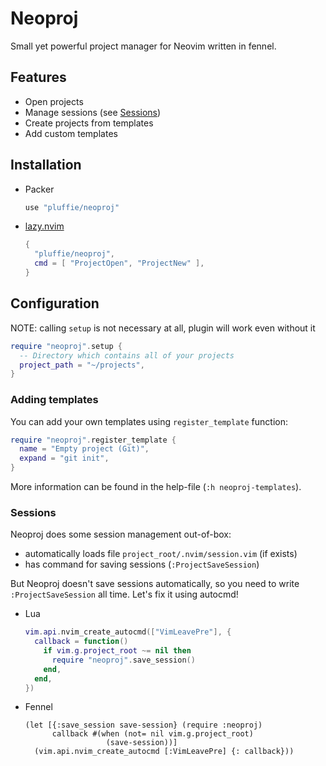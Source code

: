 # Neoproj

Small yet powerful project manager for Neovim written in fennel.

## Features

- Open projects
- Manage sessions (see [Sessions](#sessions))
- Create projects from templates
- Add custom templates

## Installation

- Packer
  ```lua
  use "pluffie/neoproj"
  ```
- [lazy.nvim](https://github.com/folke/lazy.nvim)
  ```lua
  {
    "pluffie/neoproj",
    cmd = [ "ProjectOpen", "ProjectNew" ],
  }
  ```

## Configuration

NOTE: calling `setup` is not necessary at all, plugin will work even without it

```lua
require "neoproj".setup {
  -- Directory which contains all of your projects
  project_path = "~/projects",
}
```

### Adding templates

You can add your own templates using `register_template` function:

```lua
require "neoproj".register_template {
  name = "Empty project (Git)",
  expand = "git init",
}
```

More information can be found in the help-file (`:h neoproj-templates`).

### Sessions

Neoproj does some session management out-of-box:

- automatically loads file `project_root/.nvim/session.vim` (if exists)
- has command for saving sessions (`:ProjectSaveSession`)

But Neoproj doesn't save sessions automatically, so you need to write
`:ProjectSaveSession` all time. Let's fix it using autocmd!

- Lua
  ```lua
  vim.api.nvim_create_autocmd(["VimLeavePre"], {
    callback = function()
      if vim.g.project_root ~= nil then
        require "neoproj".save_session()
      end,
    end,
  })
  ```
- Fennel
  ```fennel
  (let [{:save_session save-session} (require :neoproj)
        callback #(when (not= nil vim.g.project_root)
                    (save-session))]
    (vim.api.nvim_create_autocmd [:VimLeavePre] {: callback}))
  ```

